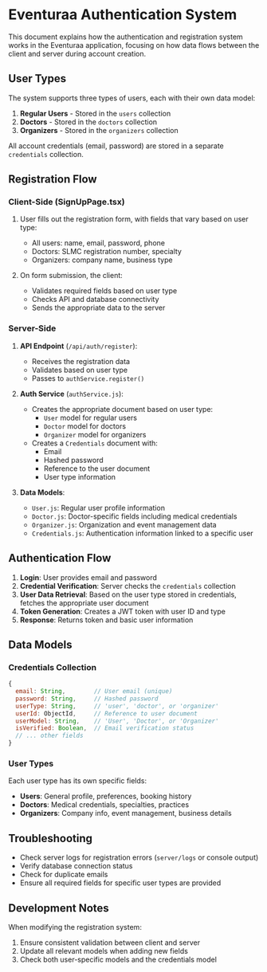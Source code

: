 # Eventuraa Authentication System

This document explains how the authentication and registration system works in the Eventuraa application, focusing on how data flows between the client and server during account creation.

## User Types

The system supports three types of users, each with their own data model:

1. **Regular Users** - Stored in the `users` collection
2. **Doctors** - Stored in the `doctors` collection
3. **Organizers** - Stored in the `organizers` collection

All account credentials (email, password) are stored in a separate `credentials` collection.

## Registration Flow

### Client-Side (SignUpPage.tsx)

1. User fills out the registration form, with fields that vary based on user type:
   - All users: name, email, password, phone
   - Doctors: SLMC registration number, specialty
   - Organizers: company name, business type

2. On form submission, the client:
   - Validates required fields based on user type
   - Checks API and database connectivity
   - Sends the appropriate data to the server

### Server-Side

1. **API Endpoint** (`/api/auth/register`):
   - Receives the registration data
   - Validates based on user type
   - Passes to `authService.register()`

2. **Auth Service** (`authService.js`):
   - Creates the appropriate document based on user type:
     - `User` model for regular users
     - `Doctor` model for doctors
     - `Organizer` model for organizers
   - Creates a `Credentials` document with:
     - Email
     - Hashed password
     - Reference to the user document
     - User type information

3. **Data Models**:
   - `User.js`: Regular user profile information
   - `Doctor.js`: Doctor-specific fields including medical credentials
   - `Organizer.js`: Organization and event management data
   - `Credentials.js`: Authentication information linked to a specific user

## Authentication Flow

1. **Login**: User provides email and password
2. **Credential Verification**: Server checks the `credentials` collection
3. **User Data Retrieval**: Based on the user type stored in credentials, fetches the appropriate user document
4. **Token Generation**: Creates a JWT token with user ID and type
5. **Response**: Returns token and basic user information

## Data Models

### Credentials Collection

```javascript
{
  email: String,        // User email (unique)
  password: String,     // Hashed password
  userType: String,     // 'user', 'doctor', or 'organizer'
  userId: ObjectId,     // Reference to user document
  userModel: String,    // 'User', 'Doctor', or 'Organizer'
  isVerified: Boolean,  // Email verification status
  // ... other fields
}
```

### User Types

Each user type has its own specific fields:

- **Users**: General profile, preferences, booking history
- **Doctors**: Medical credentials, specialties, practices
- **Organizers**: Company info, event management, business details

## Troubleshooting

- Check server logs for registration errors (`server/logs` or console output)
- Verify database connection status
- Check for duplicate emails
- Ensure all required fields for specific user types are provided

## Development Notes

When modifying the registration system:

1. Ensure consistent validation between client and server
2. Update all relevant models when adding new fields
3. Check both user-specific models and the credentials model 